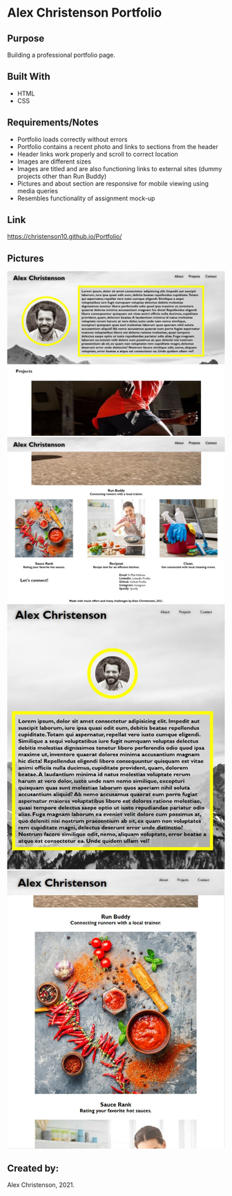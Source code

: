 # Alex Christenson Portfolio

## Purpose
Building a professional portfolio page.

## Built With
* HTML
* CSS

## Requirements/Notes
* Portfolio loads correctly without errors
* Portfolio contains a recent photo and links to sections from the header
* Header links work properly and scroll to correct location
* Images are different sizes
* Images are titled and are also functioning links to external sites (dummy projects other than Run Buddy)
* Pictures and about section are responsive for mobile viewing using media queries
* Resembles functionality of assignment mock-up

## Link
https://christenson10.github.io/Portfolio/

## Pictures

![Screenshot1](Screenshot1.jpg)
![Screenshot2](Screenshot2.jpg)
![Responsive1](Responsive1.jpg)
![Responsive2](Responsive2.jpg)

## Created by:
Alex Christenson, 2021.

